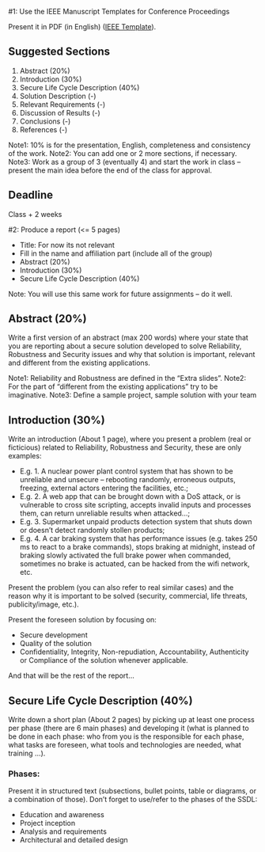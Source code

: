 #1: Use the IEEE Manuscript Templates for Conference Proceedings

Present it in PDF (in English) ([IEEE Template](https://www.ieee.org/conferences/publishing/templates.html)).

## Suggested Sections
1. Abstract (20%)
2. Introduction (30%)
3. Secure Life Cycle Description (40%)
4. Solution Description (-)
5. Relevant Requirements (-)
6. Discussion of Results (-)
7. Conclusions (-)
8. References (-)

Note1: 10% is for the presentation, English, completeness and consistency of the work.
Note2: You can add one or 2 more sections, if necessary.
Note3: Work as a group of 3 (eventually 4) and start the work in class – present the main idea before the end of the class for approval.

## Deadline
Class + 2 weeks

#2: Produce a report (<= 5 pages)
- Title: For now its not relevant
- Fill in the name and affiliation part (include all of the group)
- Abstract (20%)
- Introduction (30%)
- Secure Life Cycle Description (40%)

Note: You will use this same work for future assignments – do it well.

## Abstract (20%)
Write a first version of an abstract (max 200 words) where your state that you are reporting about a secure solution developed to solve Reliability, Robustness and Security issues and why that solution is important, relevant and different from the existing applications.

Note1: Reliability and Robustness are defined in the “Extra slides”.
Note2: For the part of “different from the existing applications” try to be imaginative.
Note3: Define a sample project, sample solution with your team

## Introduction (30%)
Write an introduction (About 1 page), where you present a problem (real or ficticious) related to Reliability, Robustness and Security, these are only examples:
- E.g. 1. A nuclear power plant control system that has shown to be unreliable and unsecure – rebooting randomly, erroneous outputs, freezing, external actors entering the facilities, etc.;
- E.g. 2. A web app that can be brought down with a DoS attack, or is vulnerable to cross site scripting, accepts invalid inputs and processes them, can return unreliable results when attacked...;
- E.g. 3. Supermarket unpaid products detection system that shuts down or doesn’t detect randomly stollen products;
- E.g. 4. A car braking system that has performance issues (e.g. takes 250 ms to react to a brake commands), stops braking at midnight, instead of braking slowly activated the full brake power when commanded, sometimes no brake is actuated, can be hacked from the wifi network, etc.

Present the problem (you can also refer to real similar cases) and the reason why it is important to be solved (security, commercial, life threats, publicity/image, etc.).

Present the foreseen solution by focusing on:
- Secure development
- Quality of the solution
- Confidentiality, Integrity, Non-repudiation, Accountability, Authenticity or Compliance of the solution whenever applicable.

And that will be the rest of the report...

## Secure Life Cycle Description (40%)
Write down a short plan (About 2 pages) by picking up at least one process per phase (there are 6 main phases) and developing it (what is planned to be done in each phase: who from you is the responsible for each phase, what tasks are foreseen, what tools and technologies are needed, what training …).

### Phases:
Present it in structured text (subsections, bullet points, table or diagrams, or a combination of those). Don’t forget to use/refer to the phases of the SSDL:
- Education and awareness
- Project inception
- Analysis and requirements
- Architectural and detailed design
